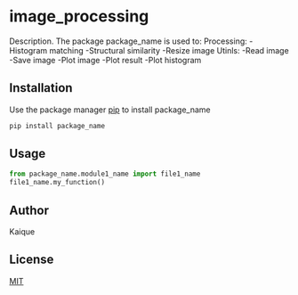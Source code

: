 # image_processing

Description. 
The package package_name is used to:
	Processing:
		-Histogram matching
		-Structural similarity
		-Resize image
	Utinls:
		-Read image 
		-Save image
		-Plot image
		-Plot result
		-Plot histogram

## Installation

Use the package manager [pip](https://pip.pypa.io/en/stable/) to install package_name

```bash
pip install package_name
```

## Usage

```python
from package_name.module1_name import file1_name
file1_name.my_function()
```

## Author
Kaique 

## License
[MIT](https://choosealicense.com/licenses/mit/)